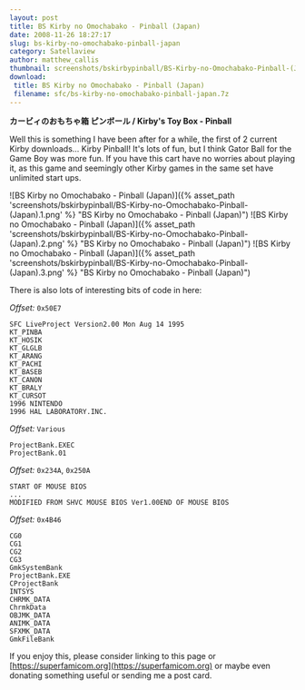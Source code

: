 ```yaml
---
layout: post
title: BS Kirby no Omochabako - Pinball (Japan)
date: 2008-11-26 18:27:17
slug: bs-kirby-no-omochabako-pinball-japan
category: Satellaview
author: matthew_callis
thumbnail: screenshots/bskirbypinball/BS-Kirby-no-Omochabako-Pinball-(Japan).1.png
download:
 title: BS Kirby no Omochabako - Pinball (Japan)
 filename: sfc/bs-kirby-no-omochabako-pinball-japan.7z
---
```


__カービィのおもちゃ箱 ピンボール / Kirby's Toy Box - Pinball__

Well this is something I have been after for a while, the first of 2 current Kirby downloads... Kirby Pinball! It's lots of fun, but I think Gator Ball for the Game Boy was more fun. If you have this cart have no worries about playing it, as this game and seemingly other Kirby games in the same set have unlimited start ups.

![BS Kirby no Omochabako - Pinball (Japan)]({% asset_path 'screenshots/bskirbypinball/BS-Kirby-no-Omochabako-Pinball-(Japan).1.png' %} "BS Kirby no Omochabako - Pinball (Japan)")
![BS Kirby no Omochabako - Pinball (Japan)]({% asset_path 'screenshots/bskirbypinball/BS-Kirby-no-Omochabako-Pinball-(Japan).2.png' %} "BS Kirby no Omochabako - Pinball (Japan)")
![BS Kirby no Omochabako - Pinball (Japan)]({% asset_path 'screenshots/bskirbypinball/BS-Kirby-no-Omochabako-Pinball-(Japan).3.png' %} "BS Kirby no Omochabako - Pinball (Japan)")


There is also lots of interesting bits of code in here:

_Offset:_ `0x50E7`

```
SFC LiveProject Version2.00 Mon Aug 14 1995
KT_PINBA
KT_HOSIK
KT_GLGLB
KT_ARANG
KT_PACHI
KT_BASEB
KT_CANON
KT_BRALY
KT_CURSOT
1996 NINTENDO
1996 HAL LABORATORY.INC.
```

_Offset:_ `Various`

```
ProjectBank.EXEC
ProjectBank.01
```

_Offset:_ `0x234A`, `0x250A`

```
START OF MOUSE BIOS
...
MODIFIED FROM SHVC MOUSE BIOS Ver1.00END OF MOUSE BIOS
```

_Offset:_ `0x4B46`

```
CG0
CG1
CG2
CG3
GmkSystemBank
ProjectBank.EXE
CProjectBank
INTSYS
CHRMK_DATA
ChrmkData
OBJMK_DATA
ANIMK_DATA
SFXMK_DATA
GmkFileBank
```

If you enjoy this, please consider linking to this page or [https://superfamicom.org](https://superfamicom.org) or maybe even donating something useful or sending me a post card.

